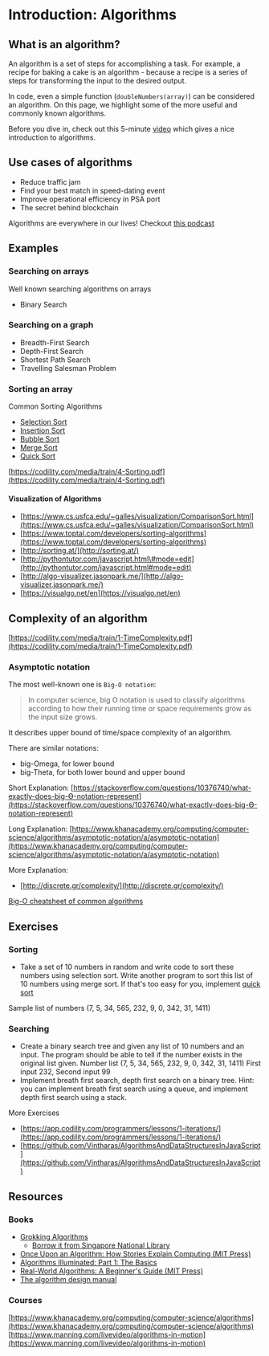 # Introduction: Algorithms

## What is an algorithm?

An algorithm is a set of steps for accomplishing a task. For example, a recipe for baking a cake is an algorithm - because a recipe is a series of steps for transforming the input to the desired output.

 In code, even a simple function \(`doubleNumbers(array)`\) can be considered an algorithm. On this page, we highlight some of the more useful and commonly known algorithms. 

Before you dive in, check out this 5-minute [video](https://www.khanacademy.org/computing/computer-science/algorithms/intro-to-algorithms/v/what-are-algorithms) which gives a nice introduction to algorithms.

## Use cases of algorithms

* Reduce traffic jam
* Find your best match in speed-dating event
* Improve operational efficiency in PSA port
* The secret behind blockchain

Algorithms are everywhere in our lives! Checkout [this podcast](https://www.contriber.com/examples-of-algorithms-in-everyday-life/)

## Examples

### Searching on arrays

Well known searching algorithms on arrays

* Binary Search

### Searching on a graph

* Breadth-First Search
* Depth-First Search
* Shortest Path Search
* Travelling Salesman Problem

### Sorting an array

Common Sorting Algorithms

* [Selection Sort](https://www.geeksforgeeks.org/selection-sort/)
* [Insertion Sort](https://www.geeksforgeeks.org/insertion-sort/)
* [Bubble Sort](https://www.geeksforgeeks.org/bubble-sort/)
* [Merge Sort](https://www.geeksforgeeks.org/merge-sort/)
* [Quick Sort](https://www.geeksforgeeks.org/quick-sort/)

[https://codility.com/media/train/4-Sorting.pdf](https://codility.com/media/train/4-Sorting.pdf)

#### Visualization of Algorithms

* [https://www.cs.usfca.edu/~galles/visualization/ComparisonSort.html](https://www.cs.usfca.edu/~galles/visualization/ComparisonSort.html)
* [https://www.toptal.com/developers/sorting-algorithms](https://www.toptal.com/developers/sorting-algorithms)
* [http://sorting.at/](http://sorting.at/)
* [http://pythontutor.com/javascript.html\#mode=edit](http://pythontutor.com/javascript.html#mode=edit)
* [http://algo-visualizer.jasonpark.me/](http://algo-visualizer.jasonpark.me/)
* [https://visualgo.net/en](https://visualgo.net/en)

## Complexity of an algorithm

[https://codility.com/media/train/1-TimeComplexity.pdf](https://codility.com/media/train/1-TimeComplexity.pdf)

### Asymptotic notation

The most well-known one is `Big-O notation`:

> In computer science, big O notation is used to classify algorithms according to how their running time or space requirements grow as the input size grows.

It describes upper bound of time/space complexity of an algorithm.

There are similar notations:

* big-Omega, for lower bound
* big-Theta, for both lower bound and upper bound

Short Explanation: [https://stackoverflow.com/questions/10376740/what-exactly-does-big-Ө-notation-represent](https://stackoverflow.com/questions/10376740/what-exactly-does-big-Ө-notation-represent)

Long Explanation: [https://www.khanacademy.org/computing/computer-science/algorithms/asymptotic-notation/a/asymptotic-notation](https://www.khanacademy.org/computing/computer-science/algorithms/asymptotic-notation/a/asymptotic-notation)

More Explanation:

* [http://discrete.gr/complexity/](http://discrete.gr/complexity/)

[Big-O cheatsheet of common algorithms](http://bigocheatsheet.com/)

## Exercises

### Sorting

* Take a set of 10 numbers in random and write code to sort these numbers using selection sort. Write another program to sort this list of 10 numbers using merge sort. If that's too easy for you, implement [quick sort](http://www.sorting-algorithms.com/quick-sort)

Sample list of numbers \(7, 5, 34, 565, 232, 9, 0, 342, 31, 1411\)

### Searching

* Create a binary search tree and given any list of 10 numbers and an input. The program should be able to tell if the number exists in the original list given. Number list \(7, 5, 34, 565, 232, 9, 0, 342, 31, 1411\) First input 232, Second input 99
* Implement breath first search, depth first search on a binary tree. Hint: you can implement breath first search using a queue, and implement depth first search using a stack.

More Exercises

* [https://app.codility.com/programmers/lessons/1-iterations/](https://app.codility.com/programmers/lessons/1-iterations/)
* [https://github.com/Vintharas/AlgorithmsAndDataStructuresInJavaScript](https://github.com/Vintharas/AlgorithmsAndDataStructuresInJavaScript)

## Resources

### Books

* [Grokking Algorithms](https://www.safaribooksonline.com/library/view/grokking-algorithms-an/9781617292231/)
  * [Borrow it from Singapore National Library](http://catalogue.nlb.gov.sg/cgi-bin/spydus.exe/ENQ/EXPNOS/BIBENQ?BRN=202639138)
* [Once Upon an Algorithm: How Stories Explain Computing \(MIT Press\)](https://www.amazon.com/dp/0262036630/ref=sspa_dk_detail_1?psc=1&pd_rd_i=0262036630&pd_rd_wg=D357m&pd_rd_r=EJG8XZTGAQ0GWKGQD2RR&pd_rd_w=gRut9)
* [Algorithms Illuminated: Part 1: The Basics](https://www.amazon.com/Algorithms-Illuminated-Part-1-Basics/dp/0999282905/ref=pd_sim_14_3?_encoding=UTF8&pd_rd_i=0999282905&pd_rd_r=0HDQ0MZRR3JNBDSP2BXD&pd_rd_w=dAcRb&pd_rd_wg=vqrpV&psc=1&refRID=0HDQ0MZRR3JNBDSP2BXD)
* [Real-World Algorithms: A Beginner's Guide \(MIT Press\)](https://www.amazon.com/Real-World-Algorithms-Beginners-Guide-Press/dp/0262035707/ref=pd_sim_14_5?_encoding=UTF8&pd_rd_i=0262035707&pd_rd_r=0HDQ0MZRR3JNBDSP2BXD&pd_rd_w=dAcRb&pd_rd_wg=vqrpV&psc=1&refRID=0HDQ0MZRR3JNBDSP2BXD)
* [The algorithm design manual](https://www.amazon.com/Algorithm-Design-Manual-Steven-Skiena/dp/1849967202)

### Courses

[https://www.khanacademy.org/computing/computer-science/algorithms](https://www.khanacademy.org/computing/computer-science/algorithms) [https://www.manning.com/livevideo/algorithms-in-motion](https://www.manning.com/livevideo/algorithms-in-motion)

